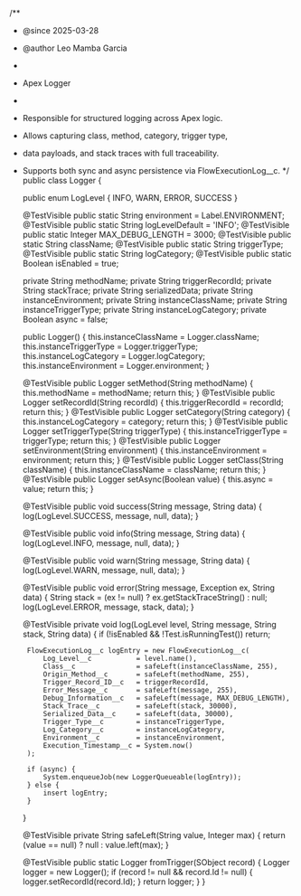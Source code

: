 /**
 * @since 2025-03-28
 * @author Leo Mamba Garcia
 *
 * Apex Logger
 *
 * Responsible for structured logging across Apex logic.
 * Allows capturing class, method, category, trigger type,
 * data payloads, and stack traces with full traceability.
 * Supports both sync and async persistence via FlowExecutionLog__c.
 */
public class Logger {

    public enum LogLevel { INFO, WARN, ERROR, SUCCESS }

    @TestVisible public static String environment       = Label.ENVIRONMENT;
    @TestVisible public static String logLevelDefault   = 'INFO';
    @TestVisible public static Integer MAX_DEBUG_LENGTH = 3000;
    @TestVisible public static String className;
    @TestVisible public static String triggerType;
    @TestVisible public static String logCategory;
    @TestVisible public static Boolean isEnabled        = true;

    private String methodName;
    private String triggerRecordId;
    private String stackTrace;
    private String serializedData;
    private String instanceEnvironment;
    private String instanceClassName;
    private String instanceTriggerType;
    private String instanceLogCategory;
    private Boolean async = false;

    public Logger() {
        this.instanceClassName   = Logger.className;
        this.instanceTriggerType = Logger.triggerType;
        this.instanceLogCategory = Logger.logCategory;
        this.instanceEnvironment = Logger.environment;
    }

    @TestVisible public Logger setMethod(String methodName) { this.methodName = methodName; return this; }
    @TestVisible public Logger setRecordId(String recordId) { this.triggerRecordId = recordId; return this; }
    @TestVisible public Logger setCategory(String category) { this.instanceLogCategory = category; return this; }
    @TestVisible public Logger setTriggerType(String triggerType) { this.instanceTriggerType = triggerType; return this; }
    @TestVisible public Logger setEnvironment(String environment) { this.instanceEnvironment = environment; return this; }
    @TestVisible public Logger setClass(String className) { this.instanceClassName = className; return this; }
    @TestVisible public Logger setAsync(Boolean value) { this.async = value; return this; }

    @TestVisible public void success(String message, String data) {
        log(LogLevel.SUCCESS, message, null, data);
    }

    @TestVisible public void info(String message, String data) {
        log(LogLevel.INFO, message, null, data);
    }

    @TestVisible public void warn(String message, String data) {
        log(LogLevel.WARN, message, null, data);
    }

    @TestVisible public void error(String message, Exception ex, String data) {
        String stack = (ex != null) ? ex.getStackTraceString() : null;
        log(LogLevel.ERROR, message, stack, data);
    }

    @TestVisible private void log(LogLevel level, String message, String stack, String data) {
        if (!isEnabled && !Test.isRunningTest()) return;

        FlowExecutionLog__c logEntry = new FlowExecutionLog__c(
            Log_Level__c           = level.name(),
            Class__c               = safeLeft(instanceClassName, 255),
            Origin_Method__c       = safeLeft(methodName, 255),
            Trigger_Record_ID__c   = triggerRecordId,
            Error_Message__c       = safeLeft(message, 255),
            Debug_Information__c   = safeLeft(message, MAX_DEBUG_LENGTH),
            Stack_Trace__c         = safeLeft(stack, 30000),
            Serialized_Data__c     = safeLeft(data, 30000),
            Trigger_Type__c        = instanceTriggerType,
            Log_Category__c        = instanceLogCategory,
            Environment__c         = instanceEnvironment,
            Execution_Timestamp__c = System.now()
        );

        if (async) {
            System.enqueueJob(new LoggerQueueable(logEntry));
        } else {
            insert logEntry;
        }
    }

    @TestVisible private String safeLeft(String value, Integer max) {
        return (value == null) ? null : value.left(max);
    }

    @TestVisible public static Logger fromTrigger(SObject record) {
        Logger logger = new Logger();
        if (record != null && record.Id != null) {
            logger.setRecordId(record.Id);
        }
        return logger;
    }
}
